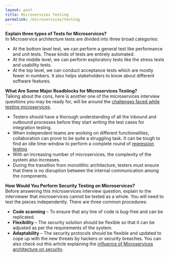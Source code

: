 ```yaml
---
layout: post
title: Microservices Testing
permalink: /microservices/testing
---
```


**Explain three types of Tests for Microservices?**  
In Microservice architecture tests are divided into three broad categories:
-	At the bottom level test, we can perform a general test like performance and unit tests. These kinds of tests are entirely automated.
-	At the middle level, we can perform exploratory tests like the stress tests and usability tests.
-	At the top level, we can conduct acceptance tests which are mostly fewer in numbers. It also helps stakeholders to know about different software features.

**What Are Some Major Roadblocks for Microservices Testing?**  
Talking about the cons, here is another one of the microservices interview questions you may be ready for, will be around the [challenges faced while testing microservices](https://www.lambdatest.com/blog/testing-challenges-related-to-microservice-architecture/).
-	Testers should have a thorough understanding of all the inbound and outbound processes before they start writing the test cases for integration testing.
-	When independent teams are working on different functionalities, collaboration can prove to be quite a struggling task. It can be tough to find an idle time-window to perform a complete round of [regression testing]( https://www.lambdatest.com/blog/regression-testing-strategies-of-mobile-web-pages/).
-	With an increasing number of microservices, the complexity of the system also increases.
-	During the transition from monolithic architecture, testers must ensure that there is no disruption between the internal communication among the components.

**How Would You Perform Security Testing on Microservices?**  
Before answering this microservices interview question, explain to the interviewer that microservices cannot be tested as a whole. You will need to test the pieces independently. There are three common procedures:
-	**Code scanning** – To ensure that any line of code is bug-free and can be replicated.
-	**Flexibility** – The security solution should be flexible so that it can be adjusted as per the requirements of the system.
-	**Adaptability** – The security protocols should be flexible and updated to cope up with the new threats by hackers or security breaches.
You can also check out this article explaining the [influence of Microservices architecture on security]( https://www.lambdatest.com/blog/does-microservices-architecture-influence-security-testing/).
